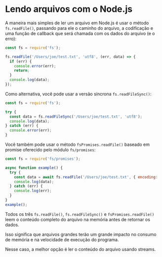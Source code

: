 # Lendo arquivos com o Node.js

A maneira mais simples de ler um arquivo em Node.js é usar o método `fs.readFile()`, passando para ele o caminho do arquivo, a codificação e uma função de callback que será chamada com os dados do arquivo (e o erro):

```js
const fs = require('fs');

fs.readFile('/Users/joe/test.txt', 'utf8', (err, data) => {
  if (err) {
    console.error(err);
    return;
  }
  console.log(data);
});
```

Como alternativa, você pode usar a versão síncrona `fs.readFileSync()`:

```js
const fs = require('fs');

try {
  const data = fs.readFileSync('/Users/joe/test.txt', 'utf8');
  console.log(data);
} catch (err) {
  console.error(err);
}


```

Você também pode usar o método `fsPromises.readFile()` baseado em promise oferecido pelo módulo `fs/promises`:

```js
const fs = require('fs/promises');

async function example() {
  try {
    const data = await fs.readFile('/Users/joe/test.txt', { encoding: 'utf8' });
    console.log(data);
  } catch (err) {
    console.log(err);
  }
}
example();
```

Todos os três `fs.readFile()`, `fs.readFileSync()` e `fsPromises.readFile()` leem o conteúdo completo do arquivo na memória antes de retornar os dados.

Isso significa que arquivos grandes terão um grande impacto no consumo de memória e na velocidade de execução do programa.

Nesse caso, a melhor opção é ler o conteúdo do arquivo usando streams.

